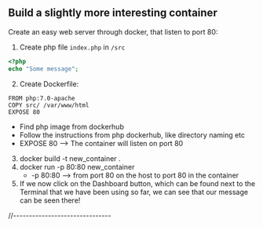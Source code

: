 ## Build a slightly more interesting container

Create an easy web server through docker, that listen to port 80:
1. Create php file `index.php` in `/src`

```php
<?php
echo "Some message";
```

2. Create Dockerfile:

```
FROM php:7.0-apache
COPY src/ /var/www/html
EXPOSE 80
```
* Find php image from dockerhub
* Follow the instructions from php dockerhub, like directory naming etc
* EXPOSE 80 --> The container will listen on port 80
3. docker build -t new_container .
4. docker run -p 80:80 new_container
    - -p 80:80 --> from port 80 on the host to port 80 in the container
5. If we now click on the Dashboard button, which can be found next to the Terminal that we have been using so far, we can see that our message can be seen there!


<!--
TODO to run and move the container to somewhere else:
docker run -it --name my-linux --rm -v /root/nourTest/:/my-data ubuntu bash
-->

<!--
TODO what are the differences between bind mount and volume when running a container
-->








//-------------------------------
